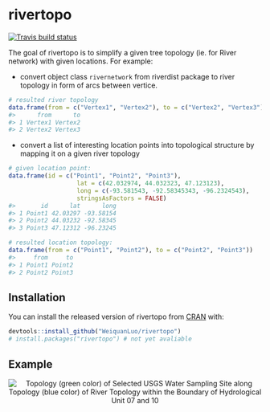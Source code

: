 
<!-- README.md is generated from README.Rmd. Please edit that file -->

# rivertopo

<!-- badges: start -->

[![Travis build
status](https://travis-ci.com/WeiquanLuo/rivertopo.svg?branch=master)](https://travis-ci.org/WeiquanLuo/rivertopo)
<!-- badges: end -->

The goal of rivertopo is to simplify a given tree topology (ie. for
River network) with given locations. For example:

  - convert object class `rivernetwork` from riverdist package to river
    topology in form of arcs between vertice.

<!-- end list -->

``` r
# resulted river topology
data.frame(from = c("Vertex1", "Vertex2"), to = c("Vertex2", "Vertex3"))
#>      from      to
#> 1 Vertex1 Vertex2
#> 2 Vertex2 Vertex3
```

  - convert a list of interesting location points into topological
    structure by mapping it on a given river topology

<!-- end list -->

``` r
# given location point:
data.frame(id = c("Point1", "Point2", "Point3"),
                   lat = c(42.032974, 44.032323, 47.123123),
                   long = c(-93.581543, -92.58345343, -96.2324543),
                   stringsAsFactors = FALSE)
#>       id      lat      long
#> 1 Point1 42.03297 -93.58154
#> 2 Point2 44.03232 -92.58345
#> 3 Point3 47.12312 -96.23245

# resulted location topology:
data.frame(from = c("Point1", "Point2"), to = c("Point2", "Point3"))
#>     from     to
#> 1 Point1 Point2
#> 2 Point2 Point3
```

## Installation

You can install the released version of rivertopo from
[CRAN](https://CRAN.R-project.org) with:

``` r
devtools::install_github("WeiquanLuo/rivertopo")
# install.packages("rivertopo") # not yet avaliable
```

## Example

<center>

![Topology (green color) of Selected USGS Water Sampling Site along
Topology (blue color) of River Topology within the Boundary of
Hydrological Unit 07 and 10](inst/extdata/riverNet.png)

</center>
